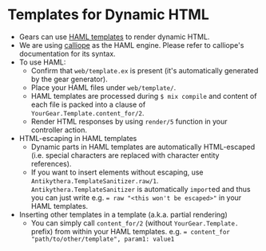 # Templates for Dynamic HTML

- Gears can use [HAML templates](http://haml.info/) to render dynamic HTML.
- We are using [calliope](https://github.com/nurugger07/calliope) as the HAML engine.
  Please refer to calliope's documentation for its syntax.
- To use HAML:
    - Confirm that `web/template.ex` is present (it's automatically generated by the gear generator).
    - Place your HAML files under `web/template/`.
    - HAML templates are processed during `$ mix compile` and content of each file
      is packed into a clause of `YourGear.Template.content_for/2`.
    - Render HTML responses by using `render/5` function in your controller action.
- HTML-escaping in HAML templates
    - Dynamic parts in HAML templates are automatically HTML-escaped
      (i.e. special characters are replaced with character entity references).
    - If you want to insert elements without escaping, use `Antikythera.TemplateSanitizer.raw/1`.
      `Antikythera.TemplateSanitizer` is automatically `import`ed and thus you can just write
      e.g. `= raw "<this won't be escaped>"` in your HAML templates.
- Inserting other templates in a template (a.k.a. partial rendering)
    - You can simply call `content_for/2` (without `YourGear.Template.` prefix) from within your HAML templates.
      e.g. `= content_for "path/to/other/template", param1: value1`
